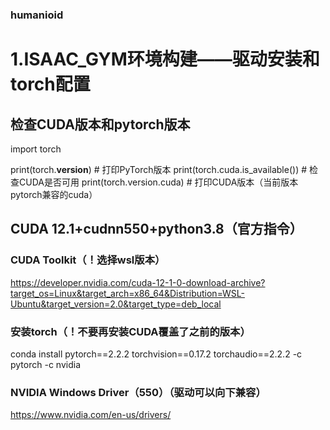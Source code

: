 ### humanioid

# 1.ISAAC_GYM环境构建——驱动安装和torch配置

## 检查CUDA版本和pytorch版本
import torch

print(torch.__version__)  # 打印PyTorch版本
print(torch.cuda.is_available())  # 检查CUDA是否可用
print(torch.version.cuda)  # 打印CUDA版本（当前版本pytorch兼容的cuda）

## CUDA 12.1+cudnn550+python3.8（官方指令）

### CUDA Toolkit（！选择wsl版本）
https://developer.nvidia.com/cuda-12-1-0-download-archive?target_os=Linux&target_arch=x86_64&Distribution=WSL-Ubuntu&target_version=2.0&target_type=deb_local

### 安装torch（！不要再安装CUDA覆盖了之前的版本）
conda install pytorch==2.2.2 torchvision==0.17.2 torchaudio==2.2.2 -c pytorch -c nvidia

### NVIDIA Windows Driver（550）（驱动可以向下兼容）
https://www.nvidia.com/en-us/drivers/
